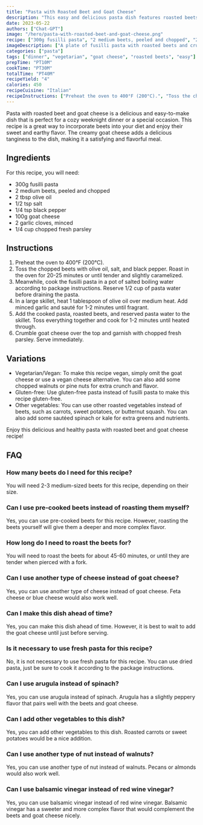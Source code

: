 ```yaml
---
title: "Pasta with Roasted Beet and Goat Cheese"
description: "This easy and delicious pasta dish features roasted beets and creamy goat cheese, making it a perfect option for a cozy weeknight dinner or a special occasion."
date: 2023-05-22
authors: ["Chat-GPT"]
image: "/hero/pasta-with-roasted-beet-and-goat-cheese.png"
recipe: ["300g fusilli pasta", "2 medium beets, peeled and chopped", "2 tbsp olive oil", "1/2 tsp salt", "1/4 tsp black pepper", "100g goat cheese", "2 garlic cloves, minced", "1/4 cup chopped fresh parsley"]
imageDescription: ["A plate of fusilli pasta with roasted beets and crumbled goat cheese on top."]
categories: ["pasta"]
tags: ["dinner", "vegetarian", "goat cheese", "roasted beets", "easy"]
prepTime: "PT10M"
cookTime: "PT30M"
totalTime: "PT40M"
recipeYield: "4"
calories: 450
recipeCuisine: "Italian"
recipeInstructions: ["Preheat the oven to 400°F (200°C).", "Toss the chopped beets with olive oil, salt, and black pepper. Roast in the oven for 20-25 minutes or until tender and slightly caramelized.", "Meanwhile, cook the fusilli pasta in a pot of salted boiling water according to package instructions. Reserve 1/2 cup of pasta water before draining the pasta.", "In a large skillet, heat 1 tablespoon of olive oil over medium heat. Add minced garlic and sauté for 1-2 minutes until fragrant.", "Add the cooked pasta, roasted beets, and reserved pasta water to the skillet. Toss everything together and cook for 1-2 minutes until heated through.", "Crumble goat cheese over the top and garnish with chopped fresh parsley. Serve immediately."]
---
```


Pasta with roasted beet and goat cheese is a delicious and easy-to-make dish that is perfect for a cozy weeknight dinner or a special occasion. This recipe is a great way to incorporate beets into your diet and enjoy their sweet and earthy flavor. The creamy goat cheese adds a delicious tanginess to the dish, making it a satisfying and flavorful meal.

## Ingredients

For this recipe, you will need:

- 300g fusilli pasta
- 2 medium beets, peeled and chopped
- 2 tbsp olive oil
- 1/2 tsp salt
- 1/4 tsp black pepper
- 100g goat cheese
- 2 garlic cloves, minced
- 1/4 cup chopped fresh parsley

## Instructions

1. Preheat the oven to 400°F (200°C).
2. Toss the chopped beets with olive oil, salt, and black pepper. Roast in the oven for 20-25 minutes or until tender and slightly caramelized.
3. Meanwhile, cook the fusilli pasta in a pot of salted boiling water according to package instructions. Reserve 1/2 cup of pasta water before draining the pasta.
4. In a large skillet, heat 1 tablespoon of olive oil over medium heat. Add minced garlic and sauté for 1-2 minutes until fragrant.
5. Add the cooked pasta, roasted beets, and reserved pasta water to the skillet. Toss everything together and cook for 1-2 minutes until heated through.
6. Crumble goat cheese over the top and garnish with chopped fresh parsley. Serve immediately.

## Variations

- Vegetarian/Vegan: To make this recipe vegan, simply omit the goat cheese or use a vegan cheese alternative. You can also add some chopped walnuts or pine nuts for extra crunch and flavor.
- Gluten-free: Use gluten-free pasta instead of fusilli pasta to make this recipe gluten-free.
- Other vegetables: You can use other roasted vegetables instead of beets, such as carrots, sweet potatoes, or butternut squash. You can also add some sautéed spinach or kale for extra greens and nutrients.

Enjoy this delicious and healthy pasta with roasted beet and goat cheese recipe!

## FAQ

### How many beets do I need for this recipe?

You will need 2-3 medium-sized beets for this recipe, depending on their size.

### Can I use pre-cooked beets instead of roasting them myself?

Yes, you can use pre-cooked beets for this recipe. However, roasting the beets yourself will give them a deeper and more complex flavor.

### How long do I need to roast the beets for?

You will need to roast the beets for about 45-60 minutes, or until they are tender when pierced with a fork.

### Can I use another type of cheese instead of goat cheese?

Yes, you can use another type of cheese instead of goat cheese. Feta cheese or blue cheese would also work well.

### Can I make this dish ahead of time?

Yes, you can make this dish ahead of time. However, it is best to wait to add the goat cheese until just before serving.

### Is it necessary to use fresh pasta for this recipe?

No, it is not necessary to use fresh pasta for this recipe. You can use dried pasta, just be sure to cook it according to the package instructions.

### Can I use arugula instead of spinach?

Yes, you can use arugula instead of spinach. Arugula has a slightly peppery flavor that pairs well with the beets and goat cheese.

### Can I add other vegetables to this dish?

Yes, you can add other vegetables to this dish. Roasted carrots or sweet potatoes would be a nice addition.

### Can I use another type of nut instead of walnuts?

Yes, you can use another type of nut instead of walnuts. Pecans or almonds would also work well.

### Can I use balsamic vinegar instead of red wine vinegar?

Yes, you can use balsamic vinegar instead of red wine vinegar. Balsamic vinegar has a sweeter and more complex flavor that would complement the beets and goat cheese nicely.